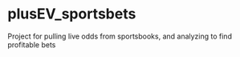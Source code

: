 # plusEV_sportsbets
Project for pulling live odds from sportsbooks, and analyzing to find profitable bets
